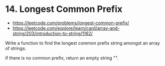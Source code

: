 # 14. Longest Common Prefix

- https://leetcode.com/problems/longest-common-prefix/
- https://leetcode.com/explore/learn/card/array-and-string/203/introduction-to-string/1162/

Write a function to find the longest common prefix string amongst an array of strings.

If there is no common prefix, return an empty string "".

